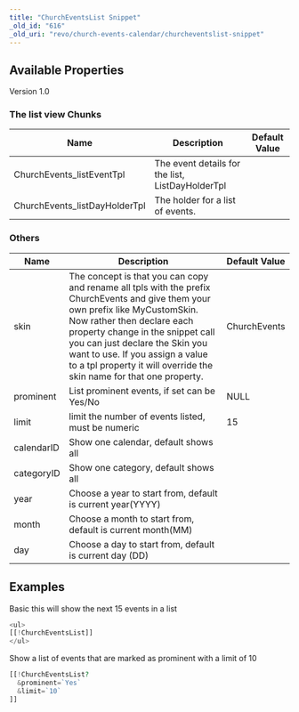 ```yaml
---
title: "ChurchEventsList Snippet"
_old_id: "616"
_old_uri: "revo/church-events-calendar/churcheventslist-snippet"
---
```


## Available Properties

Version 1.0

### The list view Chunks

| Name | Description | Default Value |
|------|-------------|---------------|
| ChurchEvents\_listEventTpl | The event details for the list, ListDayHolderTpl |  |
| ChurchEvents\_listDayHolderTpl | The holder for a list of events. |  |

### Others

| Name | Description | Default Value |
|------|-------------|---------------|
| skin | The concept is that you can copy and rename all tpls with the prefix ChurchEvents and give them your own prefix like MyCustomSkin. Now rather then declare each property change in the snippet call you can just declare the Skin you want to use. If you assign a value to a tpl property it will override the skin name for that one property. | ChurchEvents |
| prominent | List prominent events, if set can be Yes/No | NULL |
| limit | limit the number of events listed, must be numeric | 15 |
| calendarID | Show one calendar, default shows all |  |
| categoryID | Show one category, default shows all |  |
| year | Choose a year to start from, default is current year(YYYY) |  |
| month | Choose a month to start from, default is current month(MM) |  |
| day | Choose a day to start from, default is current day (DD) |  |

## Examples

Basic this will show the next 15 events in a list

``` php 
<ul>
[[!ChurchEventsList]]
</ul>
```

Show a list of events that are marked as prominent with a limit of 10

``` php 
[[!ChurchEventsList?
  &prominent=`Yes`
  &limit=`10`
]]
```